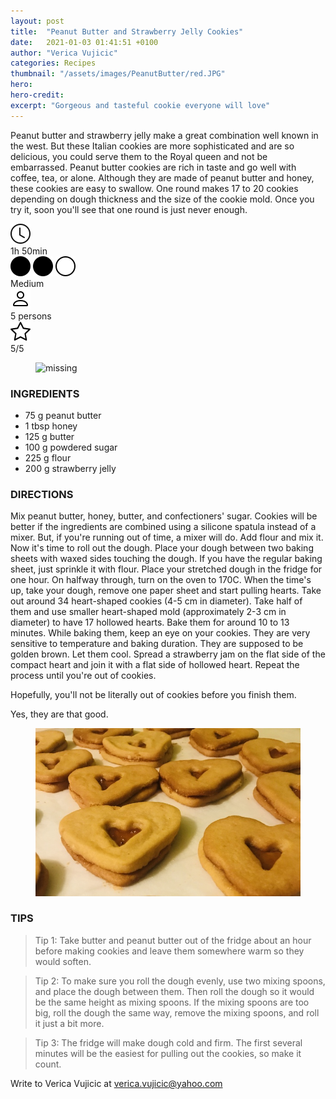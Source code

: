 ```yaml
---
layout: post
title:  "Peanut Butter and Strawberry Jelly Cookies"
date:   2021-01-03 01:41:51 +0100
author: "Verica Vujicic"
categories: Recipes
thumbnail: "/assets/images/PeanutButter/red.JPG"
hero: 
hero-credit: 
excerpt: "Gorgeous and tasteful cookie everyone will love"
---
```

<drop-cap>P</drop-cap>eanut butter and strawberry jelly make a great combination well known in the west. But these Italian cookies are more sophisticated and are so delicious, you could serve them to the Royal queen and not be embarrassed. Peanut butter cookies are rich in taste and go well with coffee, tea, or alone. Although they are made of peanut butter and honey, these cookies are easy to swallow. One round makes 17 to 20 cookies depending on dough thickness and the size of the cookie mold. Once you try it, soon you'll see that one round is just never enough.

<div class="recipe-dashboard">
    <div class="dash-card">
        <div class="dash-icon" title="Preparation time">
            <img src="/assets/images/icons/clock.svg" alt="Preparation time">
        </div>
        <div class="dash-text">1h 50min</div>
    </div>
    <div class="dash-card">
        <div class="dash-icon difficulty" title="Difficulty">
            <img src="/assets/images/icons/circle-fill.svg" alt="">
            <img src="/assets/images/icons/circle-fill.svg" alt="">
            <img src="/assets/images/icons/circle.svg" alt="">
        </div>
        <div class="dash-text">Medium</div>
    </div>
    <div class="dash-card">
        <div class="dash-icon" title="Serves">
            <img src="/assets/images/icons/person.svg" alt="Serves">
        </div>
        <div class="dash-text">5 persons</div>
    </div>
    <div class="dash-card">
        <div class="dash-icon" title="Rating">
            <img src="/assets/images/icons/star.svg" alt="Preparation time">
        </div>
        <div class="dash-text">5/5</div>
    </div>
</div>
 
 <figure>
    <img src='/assets/images/PeanutButter/red.JPG' alt='missing' />
    <figcaption></figcaption>
</figure>

### **INGREDIENTS**

- 75 g peanut butter
- 1 tbsp honey
- 125 g butter
- 100 g powdered sugar
- 225 g flour
- 200 g strawberry jelly

### **DIRECTIONS**

<step>
Mix peanut butter, honey, butter, and confectioners' sugar. Cookies will be better if the ingredients are combined using a silicone spatula instead of a mixer. But, if you're running out of time, a mixer will do. Add flour and mix it.
</step>

<step>
Now it's time to roll out the dough. Place your dough between two baking sheets with waxed sides touching the dough. If you have the regular baking sheet, just sprinkle it with flour. Place your stretched dough in the fridge for one hour. On halfway through, turn on the oven to 170C. 
</step>

<step>
When the time's up, take your dough, remove one paper sheet and start pulling hearts. Take out around 34 heart-shaped cookies (4-5 cm in diameter). Take half of them and use smaller heart-shaped mold (approximately 2-3 cm in diameter) to have 17 hollowed hearts.
</step>

<step>
Bake them for around 10 to 13 minutes. While baking them, keep an eye on your cookies. They are very sensitive to temperature and baking duration. They are supposed to be golden brown.
</step>

<step>
Let them cool. Spread a strawberry jam on the flat side of the compact heart and join it with a flat side of hollowed heart. Repeat the process until you're out of cookies. 
</step>

Hopefully, you'll not be literally out of cookies before you finish them. 


Yes, they are that good.

<figure>
    <img src='/assets/images/PeanutButter/insta.jpeg' alt='missing' />
    <figcaption></figcaption>
</figure>

### **TIPS**

> Tip 1: Take butter and peanut butter out of the fridge about an hour before making cookies and leave them somewhere warm so they would soften.

> Tip 2: To make sure you roll the dough evenly, use two mixing spoons, and place the dough between them. Then roll the dough so it would be the same height as mixing spoons. If the mixing spoons are too big, roll the dough the same way, remove the mixing spoons, and roll it just a bit more.

> Tip 3: The fridge will make dough cold and firm. The first several minutes will be the easiest for pulling out the cookies, so make it count.



Write to Verica Vujicic at [verica.vujicic@yahoo.com](mailto:verica.vujicic@yahoo.com)
